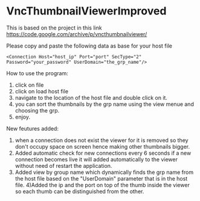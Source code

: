 # VncThumbnailViewerImproved
This is based on the project in this link https://code.google.com/archive/p/vncthumbnailviewer/

Please copy and paste the following data as base for your host file 

<?xml version="1.0" standalone="yes"?>
<Manifest Encrypted="0" Version="1.4">

    <Connection Host="host_ip" Port="port" SecType="2" Password="your_password" UserDomain="the_grp_name"/>
    
    
</Manifest>


How to use the program:

1) click on file
2) click on load host file
3) navigate to the location of the host file and double click on it.
4) you can sort the thumbnails by the grp name using the view menue and choosing the grp.
5) enjoy.

New feutures added:


1) when a connection does not exist the viewer for it is removed so they don't occupy space on screen hence making other thumbnails 
  bigger.
2) Added automatic check for new connections every 6 seconds if a new connection becomes live it will added 
automatically to the viewer without need of restart the application.
3) Added view by group name which dynamically finds the grp name from the host file based on the  "UserDomain" parameter that is in the host
file.
4)Added the ip and the port on top of the thumb inside the viewer so each thumb can be distinguished from the other.

